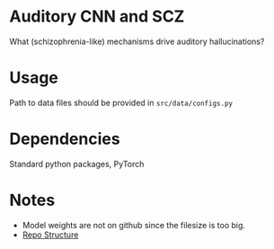 # Auditory CNN and SCZ
What (schizophrenia-like) mechanisms drive auditory hallucinations?

# Usage
Path to data files should be provided in `src/data/configs.py`

# Dependencies
Standard python packages, PyTorch

# Notes
- Model weights are not on github since the filesize is too big.
- [Repo Structure](https://neptune.ai/blog/how-to-organize-deep-learning-projects-best-practices)
